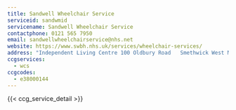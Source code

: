```yaml
---
title: Sandwell Wheelchair Service
serviceid: sandwmid
servicename: Sandwell Wheelchair Service
contactphone: 0121 565 7950
email: sandwellwheelchairservice@nhs.net
website: https://www.swbh.nhs.uk/services/wheelchair-services/
address: "Independent Living Centre 100 Oldbury Road   Smethwick West Midlands B66 1JE"
ccgservices:
  - wcs
ccgcodes:
  - e38000144
---
```


{{< ccg_service_detail >}}
